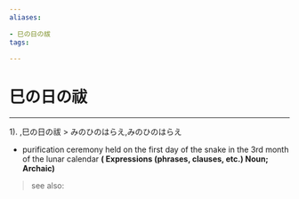 ```yaml
---
aliases:
    
- 巳の日の祓
tags:
    
---
```


# 巳の日の祓
---
1).
,巳の日の祓 > みのひのはらえ,みのひのはらえ

- purification ceremony held on the first day of the snake in the 3rd month of the lunar calendar
**( Expressions (phrases, clauses, etc.) Noun; Archaic)**
> see also: 
            
